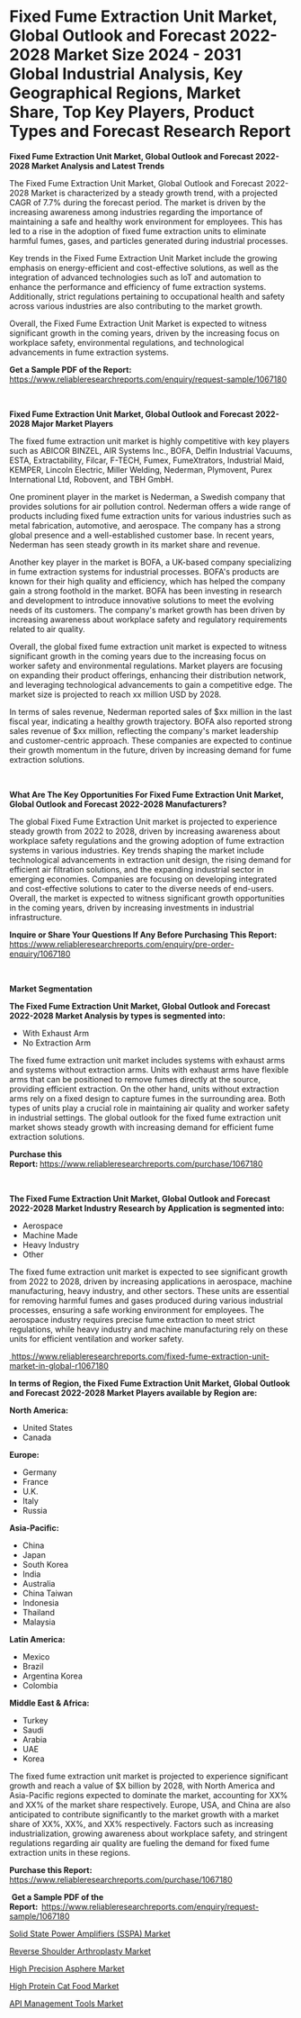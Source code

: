 <p><h1>Fixed Fume Extraction Unit Market, Global Outlook and Forecast 2022-2028 Market Size 2024 - 2031 Global Industrial Analysis, Key Geographical Regions, Market Share, Top Key Players, Product Types and Forecast Research Report</h1></p><p><strong>Fixed Fume Extraction Unit Market, Global Outlook and Forecast 2022-2028 Market Analysis and Latest Trends</strong></p>
<p><p>The Fixed Fume Extraction Unit Market, Global Outlook and Forecast 2022-2028 Market is characterized by a steady growth trend, with a projected CAGR of 7.7% during the forecast period. The market is driven by the increasing awareness among industries regarding the importance of maintaining a safe and healthy work environment for employees. This has led to a rise in the adoption of fixed fume extraction units to eliminate harmful fumes, gases, and particles generated during industrial processes.</p><p>Key trends in the Fixed Fume Extraction Unit Market include the growing emphasis on energy-efficient and cost-effective solutions, as well as the integration of advanced technologies such as IoT and automation to enhance the performance and efficiency of fume extraction systems. Additionally, strict regulations pertaining to occupational health and safety across various industries are also contributing to the market growth.</p><p>Overall, the Fixed Fume Extraction Unit Market is expected to witness significant growth in the coming years, driven by the increasing focus on workplace safety, environmental regulations, and technological advancements in fume extraction systems.</p></p>
<p><strong>Get a Sample PDF of the Report:&nbsp;</strong> <a href="https://www.reliableresearchreports.com/enquiry/request-sample/1067180">https://www.reliableresearchreports.com/enquiry/request-sample/1067180</a></p>
<p>&nbsp;</p>
<p><strong>Fixed Fume Extraction Unit Market, Global Outlook and Forecast 2022-2028 Major Market Players</strong></p>
<p><p>The fixed fume extraction unit market is highly competitive with key players such as ABICOR BINZEL, AIR Systems Inc., BOFA, Delfin Industrial Vacuums, ESTA, Extractability, Filcar, F-TECH, Fumex, FumeXtrators, Industrial Maid, KEMPER, Lincoln Electric, Miller Welding, Nederman, Plymovent, Purex International Ltd, Robovent, and TBH GmbH.</p><p>One prominent player in the market is Nederman, a Swedish company that provides solutions for air pollution control. Nederman offers a wide range of products including fixed fume extraction units for various industries such as metal fabrication, automotive, and aerospace. The company has a strong global presence and a well-established customer base. In recent years, Nederman has seen steady growth in its market share and revenue.</p><p>Another key player in the market is BOFA, a UK-based company specializing in fume extraction systems for industrial processes. BOFA's products are known for their high quality and efficiency, which has helped the company gain a strong foothold in the market. BOFA has been investing in research and development to introduce innovative solutions to meet the evolving needs of its customers. The company's market growth has been driven by increasing awareness about workplace safety and regulatory requirements related to air quality.</p><p>Overall, the global fixed fume extraction unit market is expected to witness significant growth in the coming years due to the increasing focus on worker safety and environmental regulations. Market players are focusing on expanding their product offerings, enhancing their distribution network, and leveraging technological advancements to gain a competitive edge. The market size is projected to reach xx million USD by 2028.</p><p>In terms of sales revenue, Nederman reported sales of $xx million in the last fiscal year, indicating a healthy growth trajectory. BOFA also reported strong sales revenue of $xx million, reflecting the company's market leadership and customer-centric approach. These companies are expected to continue their growth momentum in the future, driven by increasing demand for fume extraction solutions.</p></p>
<p>&nbsp;</p>
<p><strong>What Are The Key Opportunities For Fixed Fume Extraction Unit Market, Global Outlook and Forecast 2022-2028 Manufacturers?</strong></p>
<p><p>The global Fixed Fume Extraction Unit market is projected to experience steady growth from 2022 to 2028, driven by increasing awareness about workplace safety regulations and the growing adoption of fume extraction systems in various industries. Key trends shaping the market include technological advancements in extraction unit design, the rising demand for efficient air filtration solutions, and the expanding industrial sector in emerging economies. Companies are focusing on developing integrated and cost-effective solutions to cater to the diverse needs of end-users. Overall, the market is expected to witness significant growth opportunities in the coming years, driven by increasing investments in industrial infrastructure.</p></p>
<p><strong>Inquire or Share Your Questions If Any Before Purchasing This Report:</strong> <a href="https://www.reliableresearchreports.com/enquiry/pre-order-enquiry/1067180">https://www.reliableresearchreports.com/enquiry/pre-order-enquiry/1067180</a></p>
<p>&nbsp;</p>
<p><strong>Market Segmentation</strong></p>
<p><strong>The Fixed Fume Extraction Unit Market, Global Outlook and Forecast 2022-2028 Market Analysis by types is segmented into:</strong></p>
<p><ul><li>With Exhaust Arm</li><li>No Extraction Arm</li></ul></p>
<p><p>The fixed fume extraction unit market includes systems with exhaust arms and systems without extraction arms. Units with exhaust arms have flexible arms that can be positioned to remove fumes directly at the source, providing efficient extraction. On the other hand, units without extraction arms rely on a fixed design to capture fumes in the surrounding area. Both types of units play a crucial role in maintaining air quality and worker safety in industrial settings. The global outlook for the fixed fume extraction unit market shows steady growth with increasing demand for efficient fume extraction solutions.</p></p>
<p><strong>Purchase this Report:&nbsp;</strong><a href="https://www.reliableresearchreports.com/purchase/1067180">https://www.reliableresearchreports.com/purchase/1067180</a></p>
<p>&nbsp;</p>
<p><strong>The Fixed Fume Extraction Unit Market, Global Outlook and Forecast 2022-2028 Market Industry Research by Application is segmented into:</strong></p>
<p><ul><li>Aerospace</li><li>Machine Made</li><li>Heavy Industry</li><li>Other</li></ul></p>
<p><p>The fixed fume extraction unit market is expected to see significant growth from 2022 to 2028, driven by increasing applications in aerospace, machine manufacturing, heavy industry, and other sectors. These units are essential for removing harmful fumes and gases produced during various industrial processes, ensuring a safe working environment for employees. The aerospace industry requires precise fume extraction to meet strict regulations, while heavy industry and machine manufacturing rely on these units for efficient ventilation and worker safety.</p></p>
<p><a href="https://www.reliableresearchreports.com/fixed-fume-extraction-unit-market-in-global-r1067180">&nbsp;https://www.reliableresearchreports.com/fixed-fume-extraction-unit-market-in-global-r1067180</a></p>
<p><strong>In terms of Region, the Fixed Fume Extraction Unit Market, Global Outlook and Forecast 2022-2028 Market Players available by Region are:</strong></p>
<p>
    <p> <strong> North America: </strong>
        <ul>
            <li>United States</li>
            <li>Canada</li>
        </ul>
        </p> 
    <p> <strong> Europe: </strong>
        <ul>
            <li>Germany</li>
            <li>France</li>
            <li>U.K.</li>
            <li>Italy</li>
            <li>Russia</li>
        </ul>
        </p> 
    <p> <strong> Asia-Pacific: </strong>
        <ul>
            <li>China</li>
            <li>Japan</li>
            <li>South Korea</li>
            <li>India</li>
            <li>Australia</li>
            <li>China Taiwan</li>
            <li>Indonesia</li>
            <li>Thailand</li>
            <li>Malaysia</li>
        </ul>
        </p> 
    <p> <strong> Latin America: </strong>
        <ul>
            <li>Mexico</li>
            <li>Brazil</li>
            <li>Argentina Korea</li>
            <li>Colombia</li>
        </ul>
        </p> 
    <p> <strong> Middle East & Africa: </strong>
        <ul>
            <li>Turkey</li>
            <li>Saudi</li>
            <li>Arabia</li>
            <li>UAE</li>
            <li>Korea</li>
        </ul>
    </p>
    </p>
<p><p>The fixed fume extraction unit market is projected to experience significant growth and reach a value of $X billion by 2028, with North America and Asia-Pacific regions expected to dominate the market, accounting for XX% and XX% of the market share respectively. Europe, USA, and China are also anticipated to contribute significantly to the market growth with a market share of XX%, XX%, and XX% respectively. Factors such as increasing industrialization, growing awareness about workplace safety, and stringent regulations regarding air quality are fueling the demand for fixed fume extraction units in these regions.</p></p>
<p><strong>Purchase this Report: </strong><a href="https://www.reliableresearchreports.com/purchase/1067180">https://www.reliableresearchreports.com/purchase/1067180</a></p>
<p>&nbsp;<strong>Get a Sample PDF of the Report:&nbsp;&nbsp;</strong><a href="https://www.reliableresearchreports.com/enquiry/request-sample/1067180">https://www.reliableresearchreports.com/enquiry/request-sample/1067180</a></p>
<p><strong></strong></p>
<p><p><a href="https://medium.com/@susanwest38/solid-state-power-amplifiers-sspa-market-industry-trends-and-forecast-for-period-from-2024-to-2ba11af80c53">Solid State Power Amplifiers (SSPA) Market</a></p><p><a href="https://medium.com/@amanda.hamilton54645/navigating-the-global-reverse-shoulder-arthroplasty-market-landscape-trends-forecasts-and-impact-73311f3c361e">Reverse Shoulder Arthroplasty Market</a></p><p><a href="https://github.com/trameciabutler45/Market-Research-Report-List-1/blob/main/high-precision-asphere-market.md">High Precision Asphere Market</a></p><p><a href="https://github.com/avakerr6577/Market-Research-Report-List-1/blob/main/high-protein-cat-food-market.md">High Protein Cat Food Market</a></p><p><a href="https://issuu.com/reportprime-2/docs/api-management-tools-market-size-2030.pptx">API Management Tools Market</a></p></p>